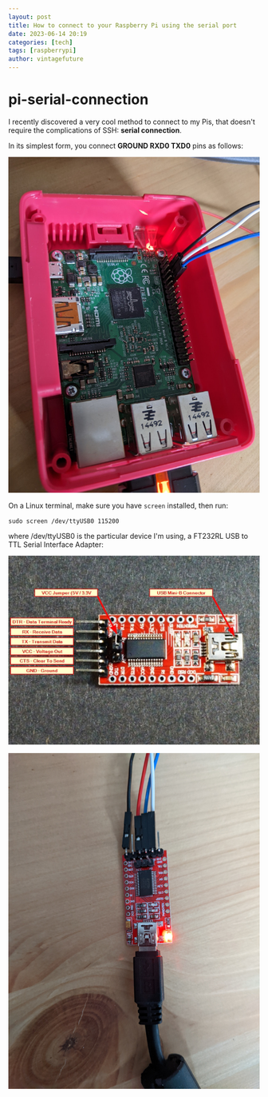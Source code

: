 ```yaml
---
layout: post
title: How to connect to your Raspberry Pi using the serial port
date: 2023-06-14 20:19
categories: [tech]
tags: [raspberrypi]
author: vintagefuture
---
```


# pi-serial-connection

I recently discovered a very cool method to connect to my Pis, that doesn't require the complications of SSH: **serial connection**.

In its simplest form, you connect **GROUND RXD0 TXD0** pins as follows:

![](/assets/img/pi2-pinout.jpg)

On a Linux terminal, make sure you have `screen` installed, then run:

```
sudo screen /dev/ttyUSB0 115200
```

where /dev/ttyUSB0 is the particular device I'm using, a FT232RL USB to TTL Serial Interface Adapter:


![](/assets/img/FT232RL-diagram.jpg)

![](/assets/img/FT232RL.jpg)
